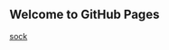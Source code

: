 ## Welcome to GitHub Pages

[sock](https://github.com/lozye/lozye.github.io/blob/master/shadowsocks-libev.sh)

